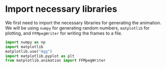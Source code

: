 # Import necessary libraries

We first need to import the necessary libraries for generating the animation. We will be using `numpy` for generating random numbers, `matplotlib` for plotting, and `FFMpegWriter` for writing the frames to a file.

```python
import numpy as np
import matplotlib
matplotlib.use("Agg")
import matplotlib.pyplot as plt
from matplotlib.animation import FFMpegWriter
```
